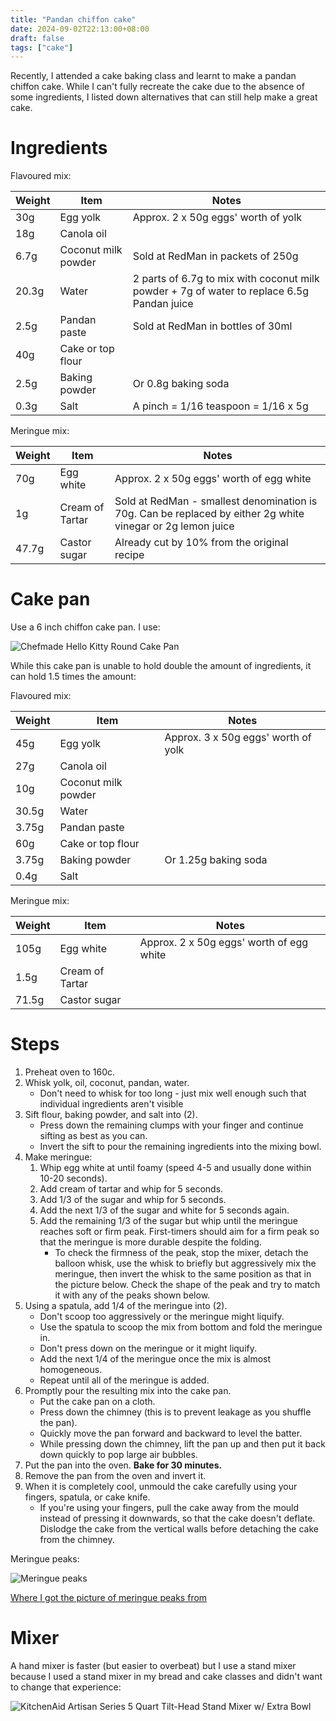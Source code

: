 ```yaml
---
title: "Pandan chiffon cake"
date: 2024-09-02T22:13:00+08:00
draft: false
tags: ["cake"]
---
```


Recently, I attended a cake baking class and learnt to make a pandan chiffon cake. While I can't fully recreate the cake due to the absence of some ingredients, I listed down alternatives that can still help make a great cake.

# Ingredients

Flavoured mix:

Weight | Item                | Notes
------ | ------------------- | ---
30g    | Egg yolk            | Approx. 2 x 50g eggs' worth of yolk
18g    | Canola oil
6.7g   | Coconut milk powder | Sold at RedMan in packets of 250g
20.3g  | Water               | 2 parts of 6.7g to mix with coconut milk powder + 7g of water to replace 6.5g Pandan juice
2.5g   | Pandan paste        | Sold at RedMan in bottles of 30ml
40g    | Cake or top flour
2.5g   | Baking powder       | Or 0.8g baking soda
0.3g   | Salt                | A pinch = 1/16 teaspoon = 1/16 x 5g

Meringue mix:

Weight | Item             | Notes
------ | ---------------- | ---
70g    | Egg white        | Approx. 2 x 50g eggs' worth of egg white
1g     | Cream of Tartar  | Sold at RedMan - smallest denomination is 70g. Can be replaced by either 2g white vinegar or 2g lemon juice
47.7g  | Castor sugar     | Already cut by 10% from the original recipe


# Cake pan

Use a 6 inch chiffon cake pan. I use:

<img src="/chiffon_pan.jpeg" alt="Chefmade Hello Kitty Round Cake Pan">

While this cake pan is unable to hold double the amount of ingredients, it can hold 1.5 times the amount:

Flavoured mix:

Weight | Item                | Notes
------ | ------------------- | ---
45g    | Egg yolk            | Approx. 3 x 50g eggs' worth of yolk
27g    | Canola oil
10g    | Coconut milk powder
30.5g  | Water
3.75g  | Pandan paste
60g    | Cake or top flour   |
3.75g  | Baking powder       | Or 1.25g baking soda
0.4g   | Salt

Meringue mix:

Weight | Item             | Notes
------ | ---------------- | ---
105g   | Egg white        | Approx. 2 x 50g eggs' worth of egg white
1.5g   | Cream of Tartar
71.5g  | Castor sugar

# Steps

1. Preheat oven to 160c.
2. Whisk yolk, oil, coconut, pandan, water.
    - Don't need to whisk for too long - just mix well enough such that individual ingredients aren't visible
3. Sift flour, baking powder, and salt into (2).
    - Press down the remaining clumps with your finger and continue sifting as best as you can.
    - Invert the sift to pour the remaining ingredients into the mixing bowl.
4. Make meringue:
    1. Whip egg white at until foamy (speed 4-5 and usually done within 10-20 seconds).
    2. Add cream of tartar and whip for 5 seconds.
    3. Add 1/3 of the sugar and whip for 5 seconds.
    4. Add the next 1/3 of the sugar and white for 5 seconds again.
    5. Add the remaining 1/3 of the sugar but whip until the meringue reaches soft or firm peak. First-timers should aim for a firm peak so that the meringue is more durable despite the folding.
        - To check the firmness of the peak, stop the mixer, detach the balloon whisk, use the whisk to briefly but aggressively mix the meringue, then invert the whisk to the same position as that in the picture below. Check the shape of the peak and try to match it with any of the peaks shown below.
5. Using a spatula, add 1/4 of the meringue into (2).
    - Don't scoop too aggressively or the meringue might liquify.
    - Use the spatula to scoop the mix from bottom and fold the meringue in.
    - Don't press down on the meringue or it might liquify.
    - Add the next 1/4 of the meringue once the mix is almost homogeneous.
    - Repeat until all of the meringue is added.
6. Promptly pour the resulting mix into the cake pan.
    - Put the cake pan on a cloth.
    - Press down the chimney (this is to prevent leakage as you shuffle the pan).
    - Quickly move the pan forward and backward to level the batter.
    - While pressing down the chimney, lift the pan up and then put it back down quickly to pop large air bubbles.
7. Put the pan into the oven. **Bake for 30 minutes.**
8. Remove the pan from the oven and invert it.
9. When it is completely cool, unmould the cake carefully using your fingers, spatula, or cake knife.
    - If you're using your fingers, pull the cake away from the mould instead of pressing it downwards, so that the cake doesn't deflate. Dislodge the cake from the vertical walls before detaching the cake from the chimney.

Meringue peaks:

<img src="/peaks.jpg" alt="Meringue peaks">

[Where I got the picture of meringue peaks from](https://youtu.be/zhuRyq7NrcA?feature=shared)

# Mixer

A hand mixer is faster (but easier to overbeat) but I use a stand mixer because I used a stand mixer in my bread and cake classes and didn't want to change that experience:

<img src="/stand_mixer.webp" alt="KitchenAid Artisan Series 5 Quart Tilt-Head Stand Mixer w/ Extra Bowl">
